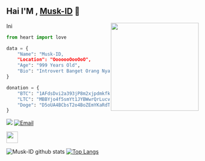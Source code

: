 ## Hai I'M , [Musk-ID](https://github.com/Musk-ID) 👋
<img align='right' src="https://media2.giphy.com/media/Ll22OhMLAlVDb8UQWe/giphy.gif" width="230">
<p>Ini</p>

```py
from heart import love

data = {
    "Name": "Musk-ID,
    "Location": "OoooooOooOoO",
    "Age": "999 Years Old",
    "Bio": "Introvert Banget Orang Nya 😜",
}

donation = {
    "BTC": "1AFdsDvi2a393jP8m2xjpdmkfkCHLQmBNL",
    "LTC": "MBBYjo4f5smYt1JYBWwrQrLucvu9DrgXFz",
    "Doge": "D5oUA4BCbsT2o4BoZEmYKaRdTy6zK2qA6H",
}
```
![](https://komarev.com/ghpvc/?username=Musk-ID&color=blue)
<a href="mailto:idmusk99@gmail.com"><img alt="Email" src="https://img.shields.io/badge/Email-idmusk99@gmail.com-red?style=flat-square&logo=gmail"></a>

<img src="https://media.giphy.com/media/dxn6fRlTIShoeBr69N/giphy.gif" width="30">

![Musk-ID github stats](https://github-readme-stats.vercel.app/api?username=Musk-ID&show_icons=true&theme=default)
[![Top Langs](https://github-readme-stats.vercel.app/api/top-langs/?username=Musk-ID&layout=compact)](https://github.com/Musk-ID)
